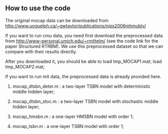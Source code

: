 ## How to use the code

The original mocap data can be downloaded from http://www.uoguelph.ca/~gwtaylor/publications/nips2006mhmublv/

If you want to run cmu data, you need first download the preprocessed data from http://www-personal.umich.edu/~rmittelm/ (see the 
code link for the paper Structured RTRBM). We use this preprocessed dataset so that we can compare with their results directly.

After you downloaded it, you should be able to load tmp_MOCAP1.mat;  load tmp_MOCAP2.mat;

If you want to run mit data, the preprocessed data is already provided here. 

1. mocap_dtsbn_deter.m : a two-layer TSBN model with deterministic middle hidden layer;

2. mocap_dtsbn_stoc.m : a two-layer TSBN model with stochastic middle hidden layer;

3. mocap_hmsbn.m : a one-layer HMSBN model with order 1;

4. mocap_tsbn.m : a one-layer TSBN model with order 1;






 





